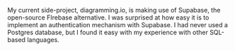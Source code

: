 My current side-project, diagramming.io, is making use of Supabase, the open-source FIrebase alternative. I was surprised at how easy it is to implement an authentication mechanism with Supabase. I had never used a Postgres database, but I found it easy with my experience with other SQL-based languages.